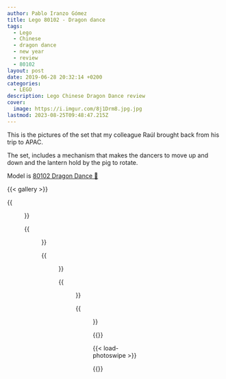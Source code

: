 ```yaml
---
author: Pablo Iranzo Gómez
title: Lego 80102 - Dragon dance
tags:
  - Lego
  - Chinese
  - dragon dance
  - new year
  - review
  - 80102
layout: post
date: 2019-06-28 20:32:14 +0200
categories:
  - LEGO
description: Lego Chinese Dragon Dance review
cover:
  image: https://i.imgur.com/8j1Drm8.jpg.jpg
lastmod: 2023-08-25T09:48:47.215Z
---
```


This is the pictures of the set that my colleague Raúl brought back from his trip to APAC.

The set, includes a mechanism that makes the dancers to move up and down and the lantern hold by the pig to rotate.

Model is [80102 Dragon Dance 🛒](https://www.amazon.es/dp/B07KRJJFY8?tag=redken-21)

{{< gallery >}}

{{<figure src="https://i.imgur.com/8j1Drm8t.jpg" link="https://i.imgur.com/8j1Drm8.jpg.jpg" alt="Side view" >}}

{{<figure src="https://i.imgur.com/y72cWUSt.jpg" link="https://i.imgur.com/y72cWUS.jpg.jpg" alt="Rear view details" >}}

{{<figure src="https://i.imgur.com/EOD2WXWt.jpg" link="https://i.imgur.com/EOD2WXW.jpg.jpg" alt="Minifigures detail" >}}

{{<figure src="https://i.imgur.com/XCjG4TRt.jpg" link="https://i.imgur.com/XCjG4TR.jpg.jpg" alt="Front minifigure" >}}

{{<figure src="https://i.imgur.com/sY9a1Qdt.jpg" link="https://i.imgur.com/sY9a1Qd.jpg.jpg" alt="Year of the pig figure" >}}

{{</gallery>}}

{{< load-photoswipe >}}

{{<enjoy>}}
